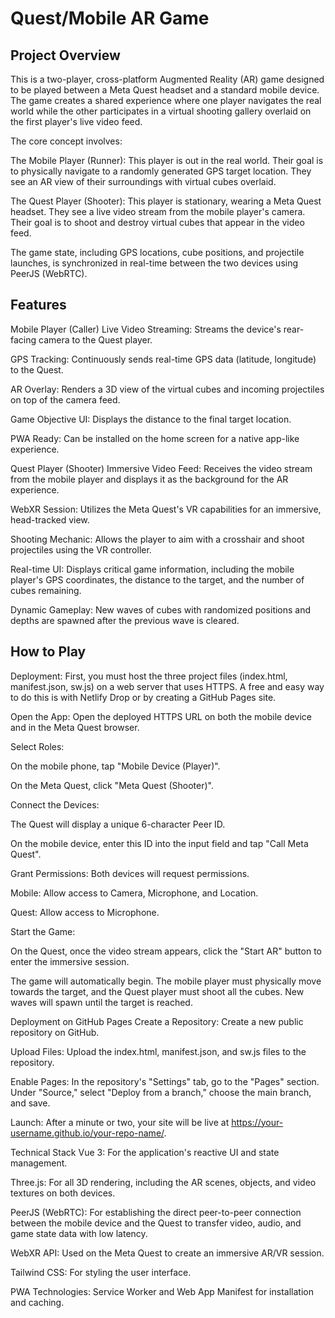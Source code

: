 # Quest/Mobile AR Game
## Project Overview
This is a two-player, cross-platform Augmented Reality (AR) game designed to be played between a Meta Quest headset and a standard mobile device. The game creates a shared experience where one player navigates the real world while the other participates in a virtual shooting gallery overlaid on the first player's live video feed.

The core concept involves:

The Mobile Player (Runner): This player is out in the real world. Their goal is to physically navigate to a randomly generated GPS target location. They see an AR view of their surroundings with virtual cubes overlaid.

The Quest Player (Shooter): This player is stationary, wearing a Meta Quest headset. They see a live video stream from the mobile player's camera. Their goal is to shoot and destroy virtual cubes that appear in the video feed.

The game state, including GPS locations, cube positions, and projectile launches, is synchronized in real-time between the two devices using PeerJS (WebRTC).

## Features
Mobile Player (Caller)
Live Video Streaming: Streams the device's rear-facing camera to the Quest player.

GPS Tracking: Continuously sends real-time GPS data (latitude, longitude) to the Quest.

AR Overlay: Renders a 3D view of the virtual cubes and incoming projectiles on top of the camera feed.

Game Objective UI: Displays the distance to the final target location.

PWA Ready: Can be installed on the home screen for a native app-like experience.

Quest Player (Shooter)
Immersive Video Feed: Receives the video stream from the mobile player and displays it as the background for the AR experience.

WebXR Session: Utilizes the Meta Quest's VR capabilities for an immersive, head-tracked view.

Shooting Mechanic: Allows the player to aim with a crosshair and shoot projectiles using the VR controller.

Real-time UI: Displays critical game information, including the mobile player's GPS coordinates, the distance to the target, and the number of cubes remaining.

Dynamic Gameplay: New waves of cubes with randomized positions and depths are spawned after the previous wave is cleared.

## How to Play
Deployment: First, you must host the three project files (index.html, manifest.json, sw.js) on a web server that uses HTTPS. A free and easy way to do this is with Netlify Drop or by creating a GitHub Pages site.

Open the App: Open the deployed HTTPS URL on both the mobile device and in the Meta Quest browser.

Select Roles:

On the mobile phone, tap "Mobile Device (Player)".

On the Meta Quest, click "Meta Quest (Shooter)".

Connect the Devices:

The Quest will display a unique 6-character Peer ID.

On the mobile device, enter this ID into the input field and tap "Call Meta Quest".

Grant Permissions: Both devices will request permissions.

Mobile: Allow access to Camera, Microphone, and Location.

Quest: Allow access to Microphone.

Start the Game:

On the Quest, once the video stream appears, click the "Start AR" button to enter the immersive session.

The game will automatically begin. The mobile player must physically move towards the target, and the Quest player must shoot all the cubes. New waves will spawn until the target is reached.

Deployment on GitHub Pages
Create a Repository: Create a new public repository on GitHub.

Upload Files: Upload the index.html, manifest.json, and sw.js files to the repository.

Enable Pages: In the repository's "Settings" tab, go to the "Pages" section. Under "Source," select "Deploy from a branch," choose the main branch, and save.

Launch: After a minute or two, your site will be live at https://your-username.github.io/your-repo-name/.

Technical Stack
Vue 3: For the application's reactive UI and state management.

Three.js: For all 3D rendering, including the AR scenes, objects, and video textures on both devices.

PeerJS (WebRTC): For establishing the direct peer-to-peer connection between the mobile device and the Quest to transfer video, audio, and game state data with low latency.

WebXR API: Used on the Meta Quest to create an immersive AR/VR session.

Tailwind CSS: For styling the user interface.

PWA Technologies: Service Worker and Web App Manifest for installation and caching.
